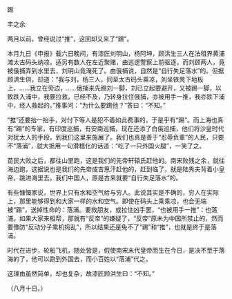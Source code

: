 踢

丰之余

  

两月以前，曾经说过“推”，这回却又来了“踢”。

本月九日《申报》载六日晚间，有漆匠刘明山，杨阿坤，顾洪生三人在法租界黄浦滩太古码头纳凉，适另有数人在左近聚赌，由巡逻警察上前驱逐，而刘顾两人，竟被俄捕弄到水里去，刘明山竟淹死了。由俄捕说，自然是“自行失足落水”的。但据顾洪生供，却道：“我与刘，杨三人，同至太古码头乘凉，刘坐铁凳下地板上，……我立在旁边，……俄捕来先踢刘一脚，刘已立起要避开，又被踢一脚，以致跌入浦中，我要拉救，已经不及，乃转身拉住俄捕，亦被用手一推，我亦跌下浦中，经人救起的。”推事问：“为什么要踢他？”答曰：“不知。”

“推”还要抬一抬手，对付下等人是犯不着如此费事的，于是乎有“踢”。而上海也真有“踢”的专家，有印度巡捕，有安南巡捕，现在还添了白俄巡捕，他们将沙皇时代对犹太人的手段，到我们这里来施展了。我们也真是善于“忍辱负重”的人民，只要不“落浦”，就大抵用一句滑稽化的话道：“吃了一只外国火腿”，一笑了之。

苗民大败之后，都往山里跑，这是我们的先帝轩辕氏赶他的。南宋败残之余，就往海边跑，这据说也是我们的先帝成吉思汗赶他的，赶到临了，就是陆秀夫背着小皇帝，跳进海里去。我们中国人，原是古来就要“自行失足落水”的。

有些慷慨家说，世界上只有水和空气给与穷人。此说其实是不确的，穷人在实际上，那里能够得到和大家一样的水和空气。即使在码头上乘乘凉，也会无端被“踢”，送掉性命的：落浦。要救朋友，或拉住凶手罢，“也被用手一推”：也落浦。如果大家来相帮，那就有“反帝”的嫌疑了，“反帝”原未为中国所禁止的，然而要豫防“反动分子乘机捣乱”，所以结果还是免不了“踢”和“推”，也就是终于是落浦。

时代在进步，轮船飞机，随处皆是，假使南宋末代皇帝而生在今日，是决不至于落海的了，他可以跑到外国去，而小百姓以“落浦”代之。

这理由虽然简单，却也复杂，故漆匠顾洪生曰：“不知。”

  

（八月十日。）